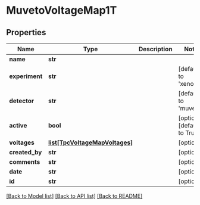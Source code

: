 # MuvetoVoltageMap1T

## Properties
Name | Type | Description | Notes
------------ | ------------- | ------------- | -------------
**name** | **str** |  | 
**experiment** | **str** |  | [default to 'xenon1t']
**detector** | **str** |  | [default to 'muveto']
**active** | **bool** |  | [optional] [default to True]
**voltages** | [**list[TpcVoltageMapVoltages]**](TpcVoltageMapVoltages.md) |  | [optional] 
**created_by** | **str** |  | [optional] 
**comments** | **str** |  | [optional] 
**date** | **str** |  | [optional] 
**id** | **str** |  | [optional] 

[[Back to Model list]](../README.md#documentation-for-models) [[Back to API list]](../README.md#documentation-for-api-endpoints) [[Back to README]](../README.md)



